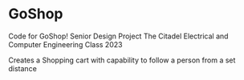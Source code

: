# GoShop
Code for GoShop! Senior Design Project 
The Citadel Electrical and Computer Engineering
Class 2023

Creates a Shopping cart with capability to follow a person from a set distance
